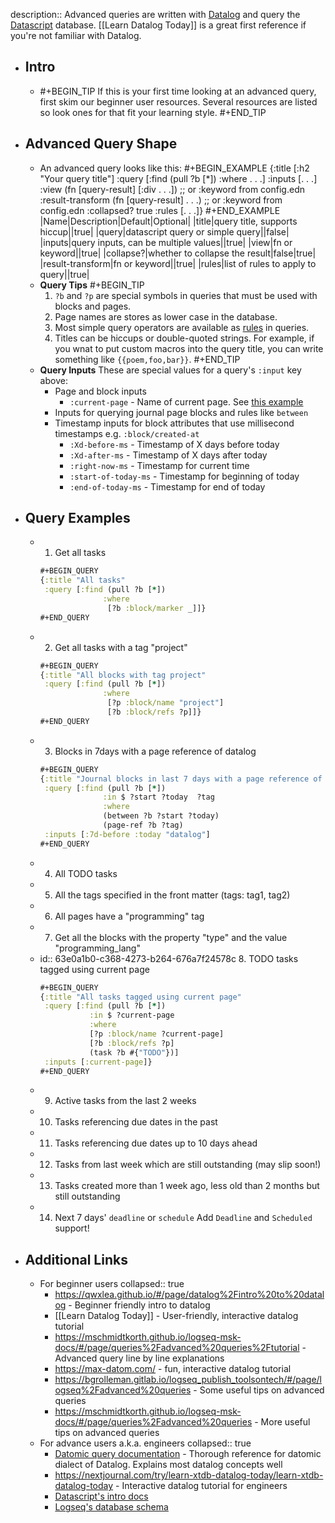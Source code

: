 description:: Advanced queries are written with [Datalog](https://en.wikipedia.org/wiki/Datalog) and query the [Datascript](https://github.com/tonsky/datascript) database. [[Learn Datalog Today]] is a great first reference if you're not familiar with Datalog.

- ## Intro
	- #+BEGIN_TIP
	  If this is your first time looking at an advanced query, first skim our beginner user resources. Several resources are listed so look ones for that fit your learning style.
	  #+END_TIP
- ## Advanced Query Shape
	- An advanced query looks like this:
	  #+BEGIN_EXAMPLE
	  {:title [:h2 "Your query title"]
	   :query [:find (pull ?b [*])
	                :where . . .]
	   :inputs [. . .]
	   :view (fn [query-result] [:div . . .])   ;; or :keyword from config.edn
	   :result-transform (fn [query-result] . . .)  ;; or :keyword from config.edn
	   :collapsed? true
	   :rules [. . .]}
	  #+END_EXAMPLE
	  |Name|Description|Default|Optional|
	  |title|query title, supports hiccup||true|
	  |query|datascript query or simple query||false|
	  |inputs|query inputs, can be multiple values||true|
	  |view|fn or keyword||true|
	  |collapse?|whether to collapse the result|false|true|
	  |result-transform|fn or keyword||true|
	  |rules|list of rules to apply to query||true|
	- **Query Tips**
	  #+BEGIN_TIP
	  1. `?b` and `?p` are special symbols in queries that must be used with blocks and pages.
	  2. Page names are stores as lower case in the database.
	  3. Most simple query operators are available as [rules](https://docs.datomic.com/on-prem/query/query.html#rules) in queries.
	  4. Titles can be hiccups or double-quoted strings. For example, if you wnat to put custom macros into the query title, you can write something like `{{poem,foo,bar}}`.
	  #+END_TIP
	- **Query Inputs**
	  These are special values for a query's `:input` key above:
		- Page and block inputs
			- `:current-page` - Name of current page. See [this example](((63e0a1b0-c368-4273-b264-676a7f24578c)))
		- Inputs for querying journal page blocks and rules like `between`
		- Timestamp inputs for block attributes that use millisecond timestamps e.g. `:block/created-at`
			- `:Xd-before-ms` - Timestamp of X days before today
			- `:Xd-after-ms` - Timestamp of X days after today
			- `:right-now-ms` - Timestamp for current time
			- `:start-of-today-ms` - Timestamp for beginning of today
			- `:end-of-today-ms` - Timestamp for end of today
- ## Query Examples
	- 1. Get all tasks
	  ``` clojure
	  #+BEGIN_QUERY
	  {:title "All tasks"
	   :query [:find (pull ?b [*])
	                :where
	                 [?b :block/marker _]]}
	  #+END_QUERY 
	  ```
	- 2. Get all tasks with a tag "project"
	  ``` clojure
	  #+BEGIN_QUERY
	  {:title "All blocks with tag project"
	   :query [:find (pull ?b [*])
	                :where
	                 [?p :block/name "project"]
	                 [?b :block/refs ?p]]}
	  #+END_QUERY 
	  ```
	- 3. Blocks in 7days with a page reference of datalog
	  ``` clojure
	  #+BEGIN_QUERY
	  {:title "Journal blocks in last 7 days with a page reference of datalog"
	   :query [:find (pull ?b [*])
	                :in $ ?start ?today  ?tag
	                :where
	                (between ?b ?start ?today)
	                (page-ref ?b ?tag)
	   :inputs [:7d-before :today "datalog"]
	  #+END_QUERY
	  ```
	- 4. All TODO tasks
	- 5. All the tags specified in the front matter (tags: tag1, tag2)
	- 6. All pages have a "programming" tag
	- 7. Get all the blocks with the property "type" and the value "programming_lang"
	- id:: 63e0a1b0-c368-4273-b264-676a7f24578c
	  8. TODO tasks tagged using current page
	  ``` clojure
	  #+BEGIN_QUERY
	  {:title "All tasks tagged using current page"
	   :query [:find (pull ?b [*])
	             :in $ ?current-page
	             :where
	             [?p :block/name ?current-page]
	             [?b :block/refs ?p]
	             (task ?b #{"TODO"})]
	   :inputs [:current-page]}
	  #+END_QUERY 
	  ```
	- 9. Active tasks from the last 2 weeks
	- 10. Tasks referencing due dates in the past
	- 11. Tasks referencing due dates up to 10 days ahead
	- 12. Tasks from last week which are still outstanding (may slip soon!)
	- 13. Tasks created more than 1 week ago, less old than 2 months but still outstanding
	- 14. Next 7 days' `deadline` or `schedule`
	  Add `Deadline` and `Scheduled` support!
- ## Additional Links
	- For beginner users
	  collapsed:: true
		- https://qwxlea.github.io/#/page/datalog%2Fintro%20to%20datalog - Beginner friendly intro to datalog
		- [[Learn Datalog Today]] - User-friendly, interactive datalog tutorial
		- https://mschmidtkorth.github.io/logseq-msk-docs/#/page/queries%2Fadvanced%20queries%2Ftutorial - Advanced query line by line explanations
		- https://max-datom.com/ - fun, interactive datalog tutorial
		- https://bgrolleman.gitlab.io/logseq_publish_toolsontech/#/page/logseq%2Fadvanced%20queries - Some useful tips on advanced queries
		- https://mschmidtkorth.github.io/logseq-msk-docs/#/page/queries%2Fadvanced%20queries - More useful tips on advanced queries
	- For advance users a.k.a. engineers
	  collapsed:: true
		- [Datomic query documentation](https://docs.datomic.com/query.html) - Thorough reference for datomic dialect of Datalog. Explains most datalog concepts well
		- https://nextjournal.com/try/learn-xtdb-datalog-today/learn-xtdb-datalog-today - Interactive datalog tutorial for engineers
		- [Datascript's intro docs](https://github.com/tonsky/datascript/wiki/Getting-started)
		- [Logseq's database schema](https://github.com/logseq/logseq/blob/master/deps/db/src/logseq/db/schema.cljs)